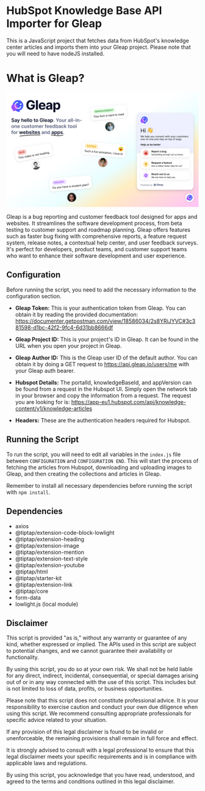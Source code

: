 # HubSpot Knowledge Base API Importer for Gleap

This is a JavaScript project that fetches data from HubSpot's knowledge center articles and imports them into your Gleap project. Please note that you will need to have nodeJS installed.

# What is Gleap?

![Gleap JavaScript SDK Intro](https://raw.githubusercontent.com/GleapSDK/Gleap-iOS-SDK/main/Resources/GleapHeaderImage.png)

Gleap is a bug reporting and customer feedback tool designed for apps and websites. It streamlines the software development process, from beta testing to customer support and roadmap planning. Gleap offers features such as faster bug fixing with comprehensive reports, a feature request system, release notes, a contextual help center, and user feedback surveys. It's perfect for developers, product teams, and customer support teams who want to enhance their software development and user experience.

## Configuration

Before running the script, you need to add the necessary information to the configuration section.

- **Gleap Token:** This is your authentication token from Gleap. You can obtain it by reading the provided documentation: https://documenter.getpostman.com/view/18586034/2s8YRiJYVC#3c381598-d1bc-42f2-9fc4-6d31bb8666df

- **Gleap Project ID:** This is your project's ID in Gleap. It can be found in the URL when you open your project in Gleap.

- **Gleap Author ID:** This is the Gleap user ID of the default author. You can obtain it by doing a GET request to https://api.gleap.io/users/me with your Gleap auth bearer.

- **Hubspot Details:** The portalId, knowledgeBaseId, and appVersion can be found from a request in the Hubspot UI. Simply open the network tab in your browser and copy the information from a request. The request you are looking for is: https://app-eu1.hubspot.com/api/knowledge-content/v1/knowledge-articles

- **Headers:** These are the authentication headers required for Hubspot.

## Running the Script

To run the script, you will need to edit all variables in the `index.js` file between `CONFIGURATION` and `CONFIGURATION END`. This will start the process of fetching the articles from Hubspot, downloading and uploading images to Gleap, and then creating the collections and articles in Gleap.

Remember to install all necessary dependencies before running the script with `npm install`.

## Dependencies

- axios
- @tiptap/extension-code-block-lowlight
- @tiptap/extension-heading
- @tiptap/extension-image
- @tiptap/extension-mention
- @tiptap/extension-text-style
- @tiptap/extension-youtube
- @tiptap/html
- @tiptap/starter-kit
- @tiptap/extension-link
- @tiptap/core
- form-data
- lowlight.js (local module)

## Disclaimer

This script is provided "as is," without any warranty or guarantee of any kind, whether expressed or implied. The APIs used in this script are subject to potential changes, and we cannot guarantee their availability or functionality.

By using this script, you do so at your own risk. We shall not be held liable for any direct, indirect, incidental, consequential, or special damages arising out of or in any way connected with the use of this script. This includes but is not limited to loss of data, profits, or business opportunities.

Please note that this script does not constitute professional advice. It is your responsibility to exercise caution and conduct your own due diligence when using this script. We recommend consulting appropriate professionals for specific advice related to your situation.

If any provision of this legal disclaimer is found to be invalid or unenforceable, the remaining provisions shall remain in full force and effect.

It is strongly advised to consult with a legal professional to ensure that this legal disclaimer meets your specific requirements and is in compliance with applicable laws and regulations.

By using this script, you acknowledge that you have read, understood, and agreed to the terms and conditions outlined in this legal disclaimer.
